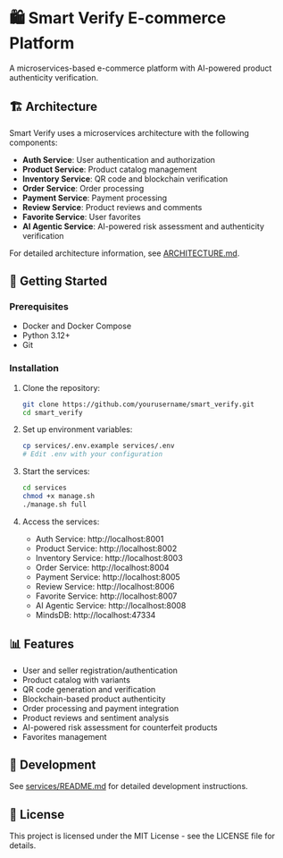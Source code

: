# 🛍️ Smart Verify E-commerce Platform

A microservices-based e-commerce platform with AI-powered product authenticity verification.

## 🏗️ Architecture

Smart Verify uses a microservices architecture with the following components:

- **Auth Service**: User authentication and authorization
- **Product Service**: Product catalog management
- **Inventory Service**: QR code and blockchain verification
- **Order Service**: Order processing
- **Payment Service**: Payment processing
- **Review Service**: Product reviews and comments
- **Favorite Service**: User favorites
- **AI Agentic Service**: AI-powered risk assessment and authenticity verification

For detailed architecture information, see [ARCHITECTURE.md](services/ARCHITECTURE.md).

## 🚀 Getting Started

### Prerequisites

- Docker and Docker Compose
- Python 3.12+
- Git

### Installation

1. Clone the repository:
   ```bash
   git clone https://github.com/yourusername/smart_verify.git
   cd smart_verify
   ```

2. Set up environment variables:
   ```bash
   cp services/.env.example services/.env
   # Edit .env with your configuration
   ```

3. Start the services:
   ```bash
   cd services
   chmod +x manage.sh
   ./manage.sh full
   ```

4. Access the services:
   - Auth Service: http://localhost:8001
   - Product Service: http://localhost:8002
   - Inventory Service: http://localhost:8003
   - Order Service: http://localhost:8004
   - Payment Service: http://localhost:8005
   - Review Service: http://localhost:8006
   - Favorite Service: http://localhost:8007
   - AI Agentic Service: http://localhost:8008
   - MindsDB: http://localhost:47334

## 📊 Features

- User and seller registration/authentication
- Product catalog with variants
- QR code generation and verification
- Blockchain-based product authenticity
- Order processing and payment integration
- Product reviews and sentiment analysis
- AI-powered risk assessment for counterfeit products
- Favorites management

## 🧪 Development

See [services/README.md](services/README.md) for detailed development instructions.

## 📝 License

This project is licensed under the MIT License - see the LICENSE file for details.